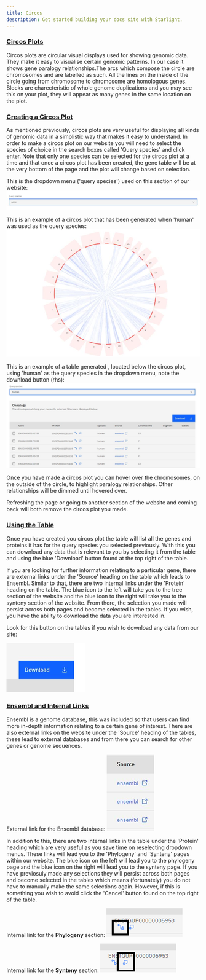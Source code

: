 ```yaml
---
title: Circos 
description: Get started building your docs site with Starlight.
---
```


### <u> Circos Plots </u>

Circos plots are circular visual displays used for showing genomic data. They make it easy to visualise certain genomic patterns. In our case it shows gene paralogy relationships.The arcs which compose the circle are chromosomes and are labelled as such. All the lines on the inside of the circle going from chromosome to chromosome are homologous genes. Blocks are charecteristic of whole genome duplications and you may see this on your plot, they will appear as many genes in the same location on the plot.

### <u> Creating a Circos Plot</u>

As mentioned previously, circos plots are very useful for displaying all kinds of genomic data in a simplistic way that makes it easy to understand. In order to make a circos plot on our website you will need to select the species of choice in the search boxes called 'Query species' and click enter. Note that only one species can be selected for the circos plot at a time and that once a circos plot has been created, the gene table will be at the very bottom of the page and the plot will change based on selection. 

This is the dropdown menu ('query species') used on this section of our website:
 ![](../../../assets/circos_query.jpg)

 
This is an example of a circos plot that has been generated when 'human' was used as the query species:
 ![](../../../assets/circos_plot.jpg)


This is an example of a table generated , located below the circos plot, using 'human' as the query species in the dropdown menu, note the download button (rhs):
  ![](../../../assets/circos_table.jpg)


Once you have made a circos plot you can hover over the chromosomes, on the outside of the circle, to highlight paralogy relationships. Other relationships will be dimmed until hovered over.

Refreshing the page or going to another section of the website and coming back will both remove the circos plot you made.

### <u> Using the Table </u>

Once you have created you circos plot the table will list all the genes and proteins it has for the query species you selected previously. With this you can download any data that is relevant to you by selecting it from the table and using the blue 'Download' button found at the top right of the table.

If you are looking for further information relating to a particular gene, there are external links under the 'Source' heading on the table which leads to Ensembl. Similar to that, there are two internal links under the 'Protein' heading on the table. The blue icon to the left will take you to the tree section of the website and the blue icon to the right will take you to the synteny section of the website.  From there, the selection you made will persist across both pages and become selected in the tables. If you wish, you have the ability to download the data you are interested in.

Look for this button on the tables if you wish to download any data from our site:

 ![](../../../assets/download.jpg)

### <u> Ensembl and Internal Links </u>

Ensembl is a genome database, this was included so that users can find more in-depth information relating to a certain gene of interest. There are also external links on the website under the 'Source' heading of the tables, these lead to external databases and from there you can search for other genes or genome sequences. 

External link for the Ensembl database:
  ![](../../../assets/source.jpg)

In addition to this, there are two internal links in the table under the 'Protein' heading which are very useful as you save time on reselecting dropdown menus. These links will lead you to the 'Phylogeny' and 'Synteny' pages within our website. The blue icon on the left will lead you to the phylogeny page and the blue icon on the right will lead you to the synteny page. If you have previosuly made any selections they will persist across both pages and become selected in the tables which means (fortunately) you do not have to manually make the same selections again. However, if this is something you wish to avoid click the 'Cancel' button found on the top right of the table.


Internal link for the <b>Phylogeny</b> section:
  ![](../../../assets/internal_tree.png)


Internal link for the <b>Synteny</b> section:
 ![](../../../assets/internal_synteny.png)






